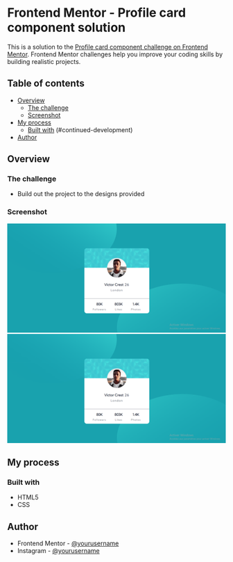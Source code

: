# Frontend Mentor - Profile card component solution

This is a solution to the [Profile card component challenge on Frontend Mentor](https://www.frontendmentor.io/challenges/profile-card-component-cfArpWshJ). Frontend Mentor challenges help you improve your coding skills by building realistic projects. 

## Table of contents

- [Overview](#overview)
  - [The challenge](#the-challenge)
  - [Screenshot](#screenshot)
- [My process](#my-process)
  - [Built with](#built-with)
  (#continued-development)
- [Author](#author)



## Overview

### The challenge

- Build out the project to the designs provided

### Screenshot

![](./screenshot/profilcard1.png)
![](./screenshot/profilcard1.png)



## My process

### Built with

- HTML5
- CSS 


## Author
- Frontend Mentor - [@yourusername](https://www.frontendmentor.io/profile/armxaweb)
- Instagram - [@yourusername](https://www.instagram.com/epaminondasarmand/)



